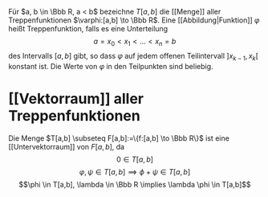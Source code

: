 Für $a, b \in \Bbb R, a < b$ bezeichne $T[a,b]$ die [[Menge]] aller Treppenfunktionen $\varphi:[a,b] \to \Bbb R$. Eine [[Abbildung|Funktion]] $\varphi$ heißt Treppenfunktion, falls es eine Unterteilung
$$a = x_0 < x_1< ... < x_n = b$$
des Intervalls $[a,b]$ gibt, so dass $\varphi$ auf jedem offenen Teilintervall $]x_{k-1}, x_k[$ konstant ist. Die Werte von $\varphi$ in den Teilpunkten sind beliebig.

# [[Vektorraum]] aller Treppenfunktionen
Die Menge $T[a,b] \subseteq F[a,b]:=\{f:[a,b] \to \Bbb R\}$ ist eine [[Untervektorraum]] von $F[a,b]$, da
$$0 \in T[a,b]$$
$$\varphi, \psi \in T[a,b] \implies \phi + \psi \in T[a,b]$$
$$\phi \in T[a,b], \lambda \in \Bbb R \implies \lambda \phi \in T[a,b]$$
